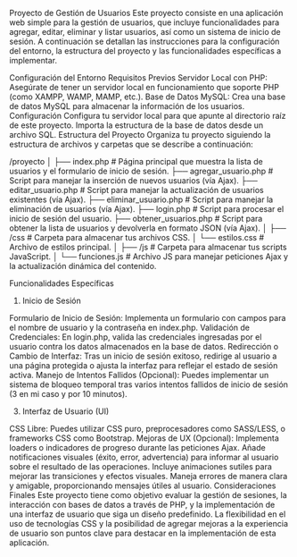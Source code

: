 Proyecto de Gestión de Usuarios
Este proyecto consiste en una aplicación web simple para la gestión de usuarios, que incluye funcionalidades para agregar, editar, eliminar y listar usuarios, así como un sistema de inicio de sesión. A continuación se detallan las instrucciones para la configuración del entorno, la estructura del proyecto y las funcionalidades específicas a implementar.

Configuración del Entorno
Requisitos Previos
Servidor Local con PHP: Asegúrate de tener un servidor local en funcionamiento que soporte PHP (como XAMPP, WAMP, MAMP, etc.).
Base de Datos MySQL: Crea una base de datos MySQL para almacenar la información de los usuarios. 
Configuración
Configura tu servidor local para que apunte al directorio raíz de este proyecto.
Importa la estructura de la base de datos desde un archivo SQL.
Estructura del Proyecto
Organiza tu proyecto siguiendo la estructura de archivos y carpetas que se describe a continuación:

/proyecto
│
├── index.php              # Página principal que muestra la lista de usuarios y el formulario de inicio de sesión.
├── agregar_usuario.php    # Script para manejar la inserción de nuevos usuarios (vía Ajax).
├── editar_usuario.php     # Script para manejar la actualización de usuarios existentes (vía Ajax).
├── eliminar_usuario.php   # Script para manejar la eliminación de usuarios (vía Ajax).
├── login.php              # Script para procesar el inicio de sesión del usuario.
├── obtener_usuarios.php   # Script para obtener la lista de usuarios y devolverla en formato JSON (vía Ajax).
│
├── /css                   # Carpeta para almacenar tus archivos CSS.
│   └── estilos.css        # Archivo de estilos principal.
│
├── /js                    # Carpeta para almacenar tus scripts JavaScript.
│   └── funciones.js       # Archivo JS para manejar peticiones Ajax y la actualización dinámica del contenido.

Funcionalidades Específicas


1. Inicio de Sesión

Formulario de Inicio de Sesión: Implementa un formulario con campos para el nombre de usuario y la contraseña en index.php.
Validación de Credenciales: En login.php, valida las credenciales ingresadas por el usuario contra los datos almacenados en la base de datos.
Redirección o Cambio de Interfaz: Tras un inicio de sesión exitoso, redirige al usuario a una página protegida o ajusta la interfaz para reflejar el estado de sesión activa.
Manejo de Intentos Fallidos (Opcional): Puedes implementar un sistema de bloqueo temporal tras varios intentos fallidos de inicio de sesión (3 en mi caso y por 10 minutos).

3. Interfaz de Usuario (UI)

CSS Libre: Puedes utilizar CSS puro, preprocesadores como SASS/LESS, o frameworks CSS como Bootstrap.
Mejoras de UX (Opcional):
Implementa loaders o indicadores de progreso durante las peticiones Ajax.
Añade notificaciones visuales (éxito, error, advertencia) para informar al usuario sobre el resultado de las operaciones.
Incluye animaciones sutiles para mejorar las transiciones y efectos visuales.
Maneja errores de manera clara y amigable, proporcionando mensajes útiles al usuario.
Consideraciones Finales
Este proyecto tiene como objetivo evaluar  la gestión de sesiones, la interacción con bases de datos a través de PHP, y
la implementación de una interfaz de usuario que siga un diseño predefinido.
La flexibilidad en el uso de tecnologías CSS y la posibilidad de agregar mejoras a la experiencia de usuario son puntos clave para destacar en la implementación de esta aplicación.



